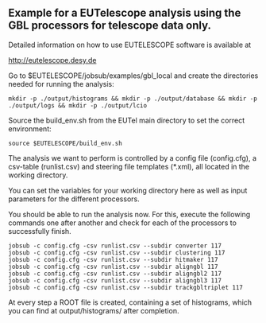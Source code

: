 ## Example for a EUTelescope analysis using the GBL processors for telescope data only.


Detailed information on how to use EUTELESCOPE software is available at

http://eutelescope.desy.de



Go to $EUTELESCOPE/jobsub/examples/gbl_local and create the directories needed for running the analysis:

`mkdir -p ./output/histograms && mkdir -p ./output/database && mkdir -p ./output/logs && mkdir -p ./output/lcio`



Source the build_env.sh from the EUTel main directory to set the correct environment:

`source $EUTELESCOPE/build_env.sh`



The analysis we want to perform is controlled by a config file (config.cfg), a csv-table (runlist.csv) and steering file templates (*.xml), all located in the working directory.

You can set the variables for your working directory here as well as input parameters for the different processors.



You should be able to run the analysis now. For this, execute the following commands one after another and check for each of the processors to successfully finish.

```
jobsub -c config.cfg -csv runlist.csv --subdir converter 117
jobsub -c config.cfg -csv runlist.csv --subdir clustering 117
jobsub -c config.cfg -csv runlist.csv --subdir hitmaker 117
jobsub -c config.cfg -csv runlist.csv --subdir aligngbl 117
jobsub -c config.cfg -csv runlist.csv --subdir aligngbl2 117
jobsub -c config.cfg -csv runlist.csv --subdir aligngbl3 117
jobsub -c config.cfg -csv runlist.csv --subdir trackgbltriplet 117
```


At every step a ROOT file is created, containing a set of histograms, which you can find at output/histograms/ after completion.
